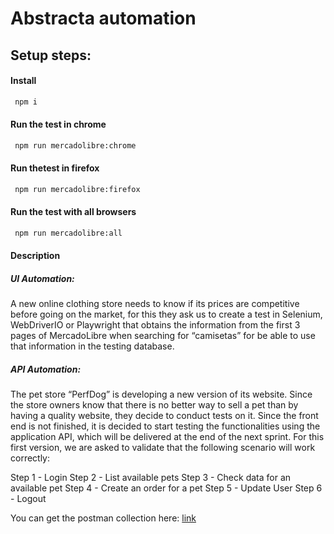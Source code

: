 
# Abstracta automation

## Setup steps: 

#### Install
```bash
 npm i
```
#### Run the test in chrome
```bash
 npm run mercadolibre:chrome
```
#### Run thetest in firefox
```bash
 npm run mercadolibre:firefox
```
#### Run the test with all browsers
```bash
 npm run mercadolibre:all
```

#### Description

##### UI Automation: 

A new online clothing store needs to know if its prices are competitive before going on the market, for this they ask us to create a test in Selenium, WebDriverIO or Playwright that obtains the information from the first 3 pages of MercadoLibre when searching for “camisetas” for be able to use that information in the testing database.

##### API Automation: 

The pet store “PerfDog” is developing a new version of its website. Since the store owners know that there is no better way to sell a pet than by having a quality website, they decide to conduct tests on it. Since the front end is not finished, it is decided to start testing the functionalities using the application API, which will be delivered at the end of the next sprint. For this first version, we are asked to validate that the following scenario will work correctly:

Step 1 - Login
Step 2 - List available pets
Step 3 - Check data for an available pet
Step 4 - Create an order for a pet
Step 5 - Update User
Step 6 - Logout

You can get the postman collection here: [link]([https://breakdance.github.io/breakdance/](https://github.com/FDelpoggio/abstracta-automation/blob/main/tests/api/Abstracta-api-testing.postman_collection.json)https://github.com/FDelpoggio/abstracta-automation/blob/main/tests/api/Abstracta-api-testing.postman_collection.json)
